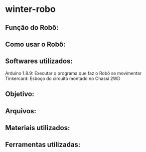 # winter-robo

## Função do Robô: 


## Como usar o Robô: 

## Softwares utilizados:

Arduino 1.8.9: Executar o programa que faz o Robô se movimentar
Tinkercard: Esboço do circuito montado no Chassi 2WD




## Objetivo:


## Arquivos: 



## Materiais utilizados:


## Ferramentas utilizadas:

